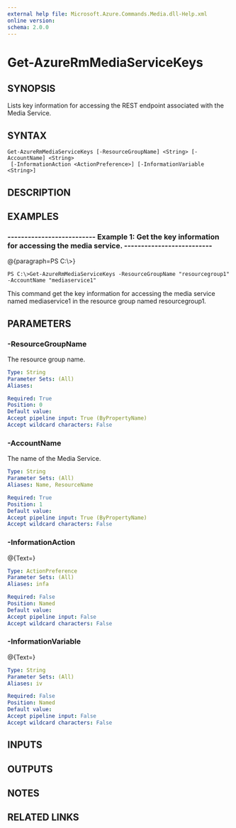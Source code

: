 ```yaml
---
external help file: Microsoft.Azure.Commands.Media.dll-Help.xml
online version: 
schema: 2.0.0
---
```


# Get-AzureRmMediaServiceKeys
## SYNOPSIS
Lists key information for accessing the REST endpoint associated with the Media Service.

## SYNTAX

```
Get-AzureRmMediaServiceKeys [-ResourceGroupName] <String> [-AccountName] <String>
 [-InformationAction <ActionPreference>] [-InformationVariable <String>]
```

## DESCRIPTION

## EXAMPLES

### --------------------------  Example 1: Get the key information for accessing the media service.  --------------------------
@{paragraph=PS C:\\\>}

```
PS C:\>Get-AzureRmMediaServiceKeys -ResourceGroupName "resourcegroup1" -AccountName "mediaservice1"
```

This command get the key information for accessing the media service named mediaservice1 in the resource group named resourcegroup1.

## PARAMETERS

### -ResourceGroupName
The resource group name.

```yaml
Type: String
Parameter Sets: (All)
Aliases: 

Required: True
Position: 0
Default value: 
Accept pipeline input: True (ByPropertyName)
Accept wildcard characters: False
```

### -AccountName
The name of the Media Service.

```yaml
Type: String
Parameter Sets: (All)
Aliases: Name, ResourceName

Required: True
Position: 1
Default value: 
Accept pipeline input: True (ByPropertyName)
Accept wildcard characters: False
```

### -InformationAction
@{Text=}

```yaml
Type: ActionPreference
Parameter Sets: (All)
Aliases: infa

Required: False
Position: Named
Default value: 
Accept pipeline input: False
Accept wildcard characters: False
```

### -InformationVariable
@{Text=}

```yaml
Type: String
Parameter Sets: (All)
Aliases: iv

Required: False
Position: Named
Default value: 
Accept pipeline input: False
Accept wildcard characters: False
```

## INPUTS

## OUTPUTS

## NOTES

## RELATED LINKS

